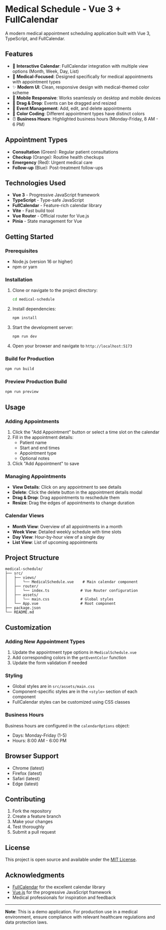 # Medical Schedule - Vue 3 + FullCalendar

A modern medical appointment scheduling application built with Vue 3, TypeScript, and FullCalendar.

## Features

- 📅 **Interactive Calendar**: FullCalendar integration with multiple view options (Month, Week, Day, List)
- 🏥 **Medical-Focused**: Designed specifically for medical appointments with appointment types
- ✨ **Modern UI**: Clean, responsive design with medical-themed color scheme
- 📱 **Mobile Responsive**: Works seamlessly on desktop and mobile devices
- 🔄 **Drag & Drop**: Events can be dragged and resized
- 📝 **Event Management**: Add, edit, and delete appointments
- 🎨 **Color Coding**: Different appointment types have distinct colors
- ⏰ **Business Hours**: Highlighted business hours (Monday-Friday, 8 AM - 6 PM)

## Appointment Types

- **Consultation** (Green): Regular patient consultations
- **Checkup** (Orange): Routine health checkups
- **Emergency** (Red): Urgent medical care
- **Follow-up** (Blue): Post-treatment follow-ups

## Technologies Used

- **Vue 3** - Progressive JavaScript framework
- **TypeScript** - Type-safe JavaScript
- **FullCalendar** - Feature-rich calendar library
- **Vite** - Fast build tool
- **Vue Router** - Official router for Vue.js
- **Pinia** - State management for Vue

## Getting Started

### Prerequisites

- Node.js (version 16 or higher)
- npm or yarn

### Installation

1. Clone or navigate to the project directory:
   ```bash
   cd medical-schedule
   ```

2. Install dependencies:
   ```bash
   npm install
   ```

3. Start the development server:
   ```bash
   npm run dev
   ```

4. Open your browser and navigate to `http://localhost:5173`

### Build for Production

```bash
npm run build
```

### Preview Production Build

```bash
npm run preview
```

## Usage

### Adding Appointments

1. Click the "Add Appointment" button or select a time slot on the calendar
2. Fill in the appointment details:
   - Patient name
   - Start and end times
   - Appointment type
   - Optional notes
3. Click "Add Appointment" to save

### Managing Appointments

- **View Details**: Click on any appointment to see details
- **Delete**: Click the delete button in the appointment details modal
- **Drag & Drop**: Drag appointments to reschedule them
- **Resize**: Drag the edges of appointments to change duration

### Calendar Views

- **Month View**: Overview of all appointments in a month
- **Week View**: Detailed weekly schedule with time slots
- **Day View**: Hour-by-hour view of a single day
- **List View**: List of upcoming appointments

## Project Structure

```
medical-schedule/
├── src/
│   ├── views/
│   │   └── MedicalSchedule.vue    # Main calendar component
│   ├── router/
│   │   └── index.ts              # Vue Router configuration
│   ├── assets/
│   │   └── main.css              # Global styles
│   └── App.vue                   # Root component
├── package.json
└── README.md
```

## Customization

### Adding New Appointment Types

1. Update the appointment type options in `MedicalSchedule.vue`
2. Add corresponding colors in the `getEventColor` function
3. Update the form validation if needed

### Styling

- Global styles are in `src/assets/main.css`
- Component-specific styles are in the `<style>` section of each component
- FullCalendar styles can be customized using CSS classes

### Business Hours

Business hours are configured in the `calendarOptions` object:
- Days: Monday-Friday (1-5)
- Hours: 8:00 AM - 6:00 PM

## Browser Support

- Chrome (latest)
- Firefox (latest)
- Safari (latest)
- Edge (latest)

## Contributing

1. Fork the repository
2. Create a feature branch
3. Make your changes
4. Test thoroughly
5. Submit a pull request

## License

This project is open source and available under the [MIT License](LICENSE).

## Acknowledgments

- [FullCalendar](https://fullcalendar.io/) for the excellent calendar library
- [Vue.js](https://vuejs.org/) for the progressive JavaScript framework
- Medical professionals for inspiration and feedback

---

**Note**: This is a demo application. For production use in a medical environment, ensure compliance with relevant healthcare regulations and data protection laws.
